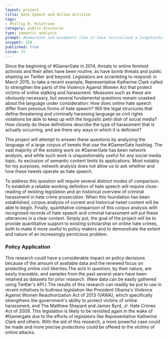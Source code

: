 ```yaml
---
layout: project
title: Hate Speech and Online Activism
tags:
- Phillip R. Polefrone
category: public-discourse
type: semantic analysis
prompt: #GamerGate and movements like it have revitalized a longstanding debate on the limits of the "free-speech" argument when discussing hate speech. Combining theoretical, historical, and legal research with a quantitative semantic analysis of tweets using the #GamerGate hashtag will put recent events in context. It will also begin to answer the question: How does hate speech operate online? Where do tweets like those of #GamerGate fit in the current legal definitions of hate speech? And, crucially, how can an understanding of this evolving language be used to protect online activists?
snippet: 150
published: true
issue: 15
---
```


Since the beginning of #GamerGate in 2014, threats to online feminist activists
and their allies have been routine, as have bomb threats and public shaming on
Twitter and beyond. Legislators are scrambling to respond: in March 2015, to
take a recent example, Representative Katherine Clark called to strengthen the
parts of the Violence Against Women Act that protect victims of online stalking
and harassment. Measures such as these are obviously necessary, but several
fundamental questions remain unasked about the language under consideration:
How does online hate speech differ from previous forms of hate speech? Will the
legal structures that define threatening and criminally harassing language as
civil rights violations be able to keep up with the linguistic petri dish of
social media? How closely do these definitions describe the type of harassment
that is actually occurring, and are there any ways in which it is deficient? 

This project will attempt to answer these questions by analyzing the language
of a large corpus of tweets that use the #GamerGate hashtag. The vast majority
of the existing work on #GamerGate has been network analysis, and while such
work is unquestionably useful for any social media topic, its exclusion of
semantic content limits its applications. Most notably for my purposes, network
analysis does not allow us to ask whether and how these tweets operate as hate
speech.

To address this question will require several distinct modes of comparison. To
establish a reliable working definition of hate speech will require
close-reading of existing legislation and an historical overview of criminal
harassment in hate crime prosecution. When this foundation has been
established, corpus analysis of current and historical tweet content will be
able to begin. Finally, quantitative comparison of this corpus analysis with
recognized records of hate speech and criminal harassment will put these
utterances in a clear context. Simply put, the goal of the project will be to
provide quantitative support to existing scholarship on online hate crimes,
both to make it more useful to policy makers and to demonstrate the extent and
nature of an increasingly pernicious problem.

### Policy Application

This research could have a considerable impact on policy decisions because of
the amount of available data and the renewed focus on protecting online civil
liberties.The acts in question, by their nature, are easily traceable, and
samples from the past several years have been retained as datasets for prior
research. (New data can be easily gathered using Twitter's API.) The results of
this research can readily be put to use in recent initiatives to buttress
legislation like President Obama's Violence Against Women Reauthorization Act
of 2013 (VAWA), which specifically strengthens the government's ability to
protect victims of online harassment, and The Matthew Shepard and James Byrd,
Jr. Hate Crimes Act of 2009. This legislation is likely to be revisited again
in the wake of #Gamergate due to the efforts of legislators like Representative
Katherine Clark and others. With the aid of this research, a more powerful case
could be made and more precise protections could be offered to the victims of
online attacks.
